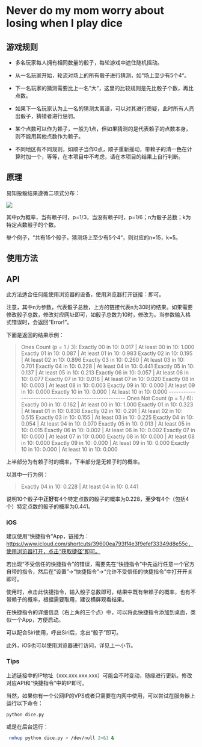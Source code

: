 # Never do my mom worry about losing when I play dice

## 游戏规则

* 多名玩家每人拥有相同数量的骰子，每轮游戏中遮住随机摇动。

* 从一名玩家开始，轮流对场上的所有骰子进行猜测，如“场上至少有5个4“。

* 下一名玩家的猜测需要比上一名”大“，这里的比较规则是先比骰子个数，再比点数。
* 如果下一名玩家认为上一名的猜测太离谱，可以对其进行质疑，此时所有人亮出骰子，猜错者进行惩罚。
* 某个点数可以作为赖子，一般为1点，但如果猜测的是代表赖子的点数本身，则不能用其他点数作为赖子。
* 不同地区有不同规则，如顺子当作0点，顺子重新摇动，带赖子的清一色在计算时加一个，等等，在本项目中不考虑，请在本项目的结果上自行判断。

## 原理

易知投骰结果遵循二项式分布：

![](http://latex.codecogs.com/svg.latex?P(X=k)=C_n^k*p^k*(1-p)^{n-k})

其中p为概率，当有赖子时，p=1/3，当没有赖子时，p=1/6；n为骰子总数；k为特定点数骰子的个数。

举个例子，“共有15个骰子，猜测场上至少有5个4“，则对应的n=15，k=5。

## 使用方法

## API

此方法适合任何能使用浏览器的设备，使用浏览器打开链接：[](http://172.96.222.154:5088/?n=30)即可。

注意，其中n为参数，代表骰子总数，上方的链接代表n为30时的结果。如果需要修改骰子总数，修改对应网址即可，如骰子总数为10时，修改为[](http://172.96.222.154:5088/?n=10)。当参数输入格式错误时，会返回“Error!”。

下面是返回的结果示例：

> Ones Count (p = 1 / 3):
> Exactly 00 in 10:  0.017  |  At least 00 in 10:  1.000
> Exactly 01 in 10:  0.087  |  At least 01 in 10:  0.983
> Exactly 02 in 10:  0.195  |  At least 02 in 10:  0.896
> Exactly 03 in 10:  0.260  |  At least 03 in 10:  0.701
> Exactly 04 in 10:  0.228  |  At least 04 in 10:  0.441
> Exactly 05 in 10:  0.137  |  At least 05 in 10:  0.213
> Exactly 06 in 10:  0.057  |  At least 06 in 10:  0.077
> Exactly 07 in 10:  0.016  |  At least 07 in 10:  0.020
> Exactly 08 in 10:  0.003  |  At least 08 in 10:  0.003
> Exactly 09 in 10:  0.000  |  At least 09 in 10:  0.000
> Exactly 10 in 10:  0.000  |  At least 10 in 10:  0.000
> \------------------------------------------------------
> Ones Not Count (p = 1 / 6):
> Exactly 00 in 10:  0.162  |  At least 00 in 10:  1.000
> Exactly 01 in 10:  0.323  |  At least 01 in 10:  0.838
> Exactly 02 in 10:  0.291  |  At least 02 in 10:  0.515
> Exactly 03 in 10:  0.155  |  At least 03 in 10:  0.225
> Exactly 04 in 10:  0.054  |  At least 04 in 10:  0.070
> Exactly 05 in 10:  0.013  |  At least 05 in 10:  0.015
> Exactly 06 in 10:  0.002  |  At least 06 in 10:  0.002
> Exactly 07 in 10:  0.000  |  At least 07 in 10:  0.000
> Exactly 08 in 10:  0.000  |  At least 08 in 10:  0.000
> Exactly 09 in 10:  0.000  |  At least 09 in 10:  0.000
> Exactly 10 in 10:  0.000  |  At least 10 in 10:  0.000

上半部分为有赖子时的概率，下半部分是无赖子时的概率。

以其中一行为例：

> Exactly 04 in 10:  0.228  |  At least 04 in 10:  0.441

说明10个骰子中**正好**有4个特定点数的骰子的概率为0.228，**至少**有4个（包括4个）特定点数的骰子的概率为0.441。

### iOS

建议使用“快捷指令”App，链接为：https://www.icloud.com/shortcuts/39600ea793ff4e3f9efef33349d8e55c，使用浏览器打开，点击“获取捷径”即可。

若出现“不受信任的快捷指令”的错误，需要先在“快捷指令”中先运行任意一个官方自带的指令，然后在“设置”->“快捷指令”->“允许不受信任的快捷指令”中打开开关即可。

使用时，点击此快捷指令，输入骰子总数即可，结果中既有带赖子的概率，也有不带赖子的概率，根据需要取用，建议横屏观看结果。

在快捷指令的详细信息（右上角的三个点）中，可以将此快捷指令添加到桌面，类似一个App，方便启动。

可以配合Siri使用，呼出Siri后，念出“骰子”即可。

此外，iOS也可以使用浏览器进行访问，详见上一小节。

### Tips

上述链接中的IP地址（xxx.xxx.xxx.xxx）可能会不时变动，随缘进行更新。修改对应API和“快捷指令”中的IP即可。

当然，如果你有一个公网IP的VPS或者只需要在内网中使用，可以尝试在服务器上运行以下命令：

```bash
python dice.py
```

或是在后台运行：

```bash
 nohup python dice.py > /dev/null 2>&1 &
```